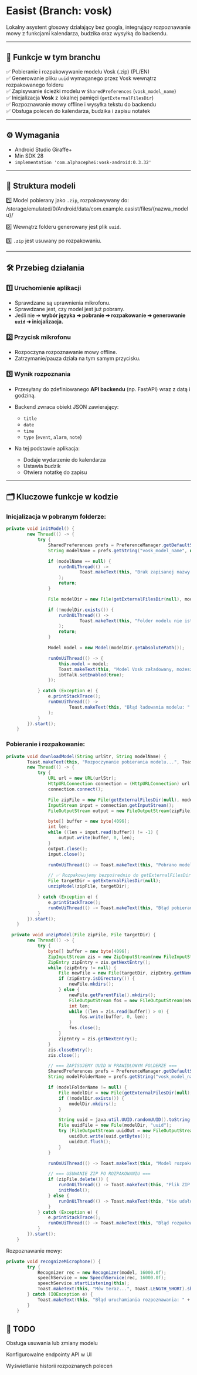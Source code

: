 # Easist (Branch: vosk)

Lokalny asystent głosowy działający bez googla, integrujący rozpoznawanie mowy z funkcjami kalendarza, budzika oraz wysyłką do backendu.

---

## 🚀 Funkcje w tym branchu

✅ Pobieranie i rozpakowywanie modelu Vosk (.zip) (PL/EN)  
✅ Generowanie pliku `uuid` wymaganego przez Vosk wewnątrz rozpakowanego folderu  
✅ Zapisywanie ścieżki modelu w `SharedPreferences` (`vosk_model_name`)  
✅ Inicjalizacja **Vosk** z lokalnej pamięci (`getExternalFilesDir`)  
✅ Rozpoznawanie mowy offline i wysyłka tekstu do backendu  
✅ Obsługa poleceń do kalendarza, budzika i zapisu notatek

---

## ⚙️ Wymagania

- Android Studio Giraffe+
- Min SDK 28
- `implementation 'com.alphacephei:vosk-android:0.3.32'`

---

## 📂 Struktura modeli

1️⃣ Model pobierany jako `.zip`, rozpakowywany do:
/storage/emulated/0/Android/data/com.example.easist/files/{nazwa_modelu}/

2️⃣ Wewnątrz folderu generowany jest plik `uuid`.

3️⃣ `.zip` jest usuwany po rozpakowaniu.

---

## 🛠️ Przebieg działania

### 1️⃣ Uruchomienie aplikacji
- Sprawdzane są uprawnienia mikrofonu.
- Sprawdzane jest, czy model jest już pobrany.
- Jeśli nie ➔ **wybór języka ➔ pobranie ➔ rozpakowanie ➔ generowanie `uuid` ➔ inicjalizacja.**

### 2️⃣ Przycisk mikrofonu
- Rozpoczyna rozpoznawanie mowy offline.
- Zatrzymanie/pauza działa na tym samym przycisku.

### 3️⃣ Wynik rozpoznania
- Przesyłany do zdefiniowanego **API backendu** (np. FastAPI) wraz z datą i godziną.
- Backend zwraca obiekt JSON zawierający:
  - `title`
  - `date`
  - `time`
  - `type` (`event`, `alarm`, `note`)

- Na tej podstawie aplikacja:
  - Dodaje wydarzenie do kalendarza
  - Ustawia budzik
  - Otwiera notatkę do zapisu

---

## 🗂️ Kluczowe funkcje w kodzie
### Inicjalizacja w pobranym folderze:
```java
private void initModel() {
        new Thread(() -> {
            try {
                SharedPreferences prefs = PreferenceManager.getDefaultSharedPreferences(this);
                String modelName = prefs.getString("vosk_model_name", null);

                if (modelName == null) {
                    runOnUiThread(() ->
                            Toast.makeText(this, "Brak zapisanej nazwy modelu!", Toast.LENGTH_LONG).show()
                    );
                    return;
                }

                File modelDir = new File(getExternalFilesDir(null), modelName);

                if (!modelDir.exists()) {
                    runOnUiThread(() ->
                            Toast.makeText(this, "Folder modelu nie istnieje!", Toast.LENGTH_LONG).show()
                    );
                    return;
                }

                Model model = new Model(modelDir.getAbsolutePath());

                runOnUiThread(() -> {
                    this.model = model;
                    Toast.makeText(this, "Model Vosk załadowany, możesz mówić.", Toast.LENGTH_LONG).show();
                    ibtTalk.setEnabled(true);
                });

            } catch (Exception e) {
                e.printStackTrace();
                runOnUiThread(() ->
                        Toast.makeText(this, "Błąd ładowania modelu: " + e.getMessage(), Toast.LENGTH_LONG).show()
                );
            }
        }).start();
    }
```
### Pobieranie i rozpakowanie:
```java
private void downloadModel(String urlStr, String modelName) {
        Toast.makeText(this, "Rozpoczynanie pobierania modelu...", Toast.LENGTH_SHORT).show();
        new Thread(() -> {
            try {
                URL url = new URL(urlStr);
                HttpURLConnection connection = (HttpURLConnection) url.openConnection();
                connection.connect();

                File zipFile = new File(getExternalFilesDir(null), modelName + ".zip");
                InputStream input = connection.getInputStream();
                FileOutputStream output = new FileOutputStream(zipFile);

                byte[] buffer = new byte[4096];
                int len;
                while ((len = input.read(buffer)) != -1) {
                    output.write(buffer, 0, len);
                }
                output.close();
                input.close();

                runOnUiThread(() -> Toast.makeText(this, "Pobrano model, rozpoczynam rozpakowywanie...", Toast.LENGTH_SHORT).show());

                // ✅ Rozpakowujemy bezpośrednio do getExternalFilesDir(null)
                File targetDir = getExternalFilesDir(null);
                unzipModel(zipFile, targetDir);

            } catch (Exception e) {
                e.printStackTrace();
                runOnUiThread(() -> Toast.makeText(this, "Błąd pobierania: " + e.getMessage(), Toast.LENGTH_LONG).show());
            }
        }).start();
    }
```
```java
  private void unzipModel(File zipFile, File targetDir) {
        new Thread(() -> {
            try {
                byte[] buffer = new byte[4096];
                ZipInputStream zis = new ZipInputStream(new FileInputStream(zipFile));
                ZipEntry zipEntry = zis.getNextEntry();
                while (zipEntry != null) {
                    File newFile = new File(targetDir, zipEntry.getName());
                    if (zipEntry.isDirectory()) {
                        newFile.mkdirs();
                    } else {
                        newFile.getParentFile().mkdirs();
                        FileOutputStream fos = new FileOutputStream(newFile);
                        int len;
                        while ((len = zis.read(buffer)) > 0) {
                            fos.write(buffer, 0, len);
                        }
                        fos.close();
                    }
                    zipEntry = zis.getNextEntry();
                }
                zis.closeEntry();
                zis.close();

                // === ZAPISUJEMY UUID W PRAWIDŁOWYM FOLDERZE ===
                SharedPreferences prefs = PreferenceManager.getDefaultSharedPreferences(this);
                String modelFolderName = prefs.getString("vosk_model_name", null);

                if (modelFolderName != null) {
                    File modelDir = new File(getExternalFilesDir(null), modelFolderName);
                    if (!modelDir.exists()) {
                        modelDir.mkdirs();
                    }

                    String uuid = java.util.UUID.randomUUID().toString();
                    File uuidFile = new File(modelDir, "uuid");
                    try (FileOutputStream uuidOut = new FileOutputStream(uuidFile)) {
                        uuidOut.write(uuid.getBytes());
                        uuidOut.flush();
                    }
                }

                runOnUiThread(() -> Toast.makeText(this, "Model rozpakowany pomyślnie", Toast.LENGTH_LONG).show());

                // === USUWANIE ZIP PO ROZPAKOWANIU ===
                if (zipFile.delete()) {
                    runOnUiThread(() -> Toast.makeText(this, "Plik ZIP usunięty po rozpakowaniu", Toast.LENGTH_SHORT).show());
                    initModel();
                } else {
                    runOnUiThread(() -> Toast.makeText(this, "Nie udało się usunąć pliku ZIP", Toast.LENGTH_SHORT).show());
                }
            } catch (Exception e) {
                e.printStackTrace();
                runOnUiThread(() -> Toast.makeText(this, "Błąd rozpakowania: " + e.getMessage(), Toast.LENGTH_LONG).show());
            }
        }).start();
    }

```
Rozpoznawanie mowy:
```java
private void recognizeMicrophone() {
        try {
            Recognizer rec = new Recognizer(model, 16000.0f);
            speechService = new SpeechService(rec, 16000.0f);
            speechService.startListening(this);
            Toast.makeText(this, "Mów teraz...", Toast.LENGTH_SHORT).show();
        } catch (IOException e) {
            Toast.makeText(this, "Błąd uruchamiania rozpoznawania: " + e.getMessage(), Toast.LENGTH_LONG).show();
        }
    }
```

## 🎯 TODO
 Obsługa usuwania lub zmiany modelu

 Konfigurowalne endpointy API w UI

 Wyświetlanie historii rozpoznanych poleceń
